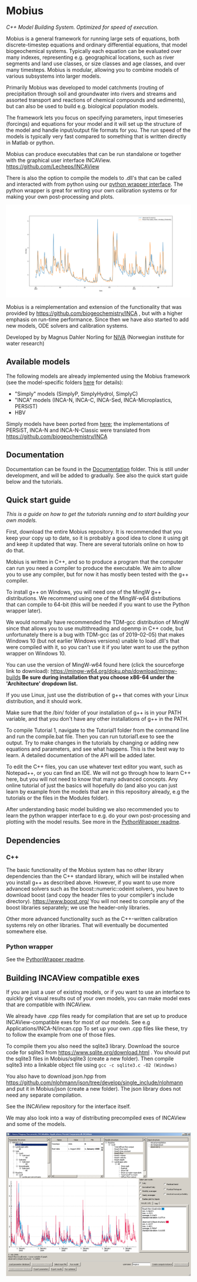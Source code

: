 # Mobius
*C++ Model Building System. Optimized for speed of execution.*

Mobius is a general framework for running large sets of equations, both discrete-timestep equations and ordinary differential equations, that model biogeochemical systems. Typically each equation can be evaluated over many indexes, representing e.g. geographical locations, such as river segments and land use classes, or size classes and age classes, and over many timesteps. Mobius is modular, allowing you to combine models of various subsystems into larger models.

Primarily Mobius was developed to model catchments (routing of precipitation through soil and groundwater into rivers and streams and assorted transport and reactions of chemical compounds and sediments), but can also be used to build e.g. biological population models.

The framework lets you focus on specifying parameters, input timeseries (forcings) and equations for your model and it will set up the structure of the model and handle input/output file formats for you. The run speed of the models is typically very fast compared to something that is written directly in Matlab or python.

Mobius can produce executables that can be run standalone or together with the graphical user interface INCAView. https://github.com/Lecheps/INCAView

There is also the option to compile the models to .dll's that can be called and interacted with from python using our [python wrapper interface](https://github.com/NIVANorge/Mobius/tree/master/PythonWrapper). The python wrapper is great for writing your own calibration systems or for making your own post-processing and plots.

![Alt text](Documentation/img/optimizer_MAP.png?raw=true "Example of a plot made using the framework and the python wrapper.")

Mobius is a reimplementation and extension of the functionality that was provided by https://github.com/biogeochemistry/INCA , but with a higher emphasis on run-time performance. Since then we have also started to add new models, ODE solvers and calibration systems.

Developed by by Magnus Dahler Norling
for [NIVA](https://www.niva.no/) (Norwegian institute for water research)

## Available models

The following models are already implemented using the Mobius framework (see the model-specific folders [here](https://github.com/NIVANorge/Mobius/tree/master/Applications) for details):

 * "Simply" models (SimplyP, SimplyHydrol, SimplyC)
 * "INCA" models (INCA-N, INCA-C, INCA-Sed, INCA-Microplastics, PERSiST) 
 * HBV
 
Simply models have been ported from [here](https://github.com/LeahJB/SimplyP); the implementations of PERSiST, INCA-N and INCA-N-Classic were translated from https://github.com/biogeochemistry/INCA

## Documentation

Documentation can be found in the [Documentation](https://github.com/NIVANorge/Mobius/tree/master/Documentation) folder. This is still under development, and will be added to gradually. See also the quick start guide below and the tutorials.

## Quick start guide
*This is a guide on how to get the tutorials running and to start building your own models.*

First, download the entire Mobius repository. It is recommended that you keep your copy up to date, so it is probably a good idea to clone it using git and keep it updated that way. There are several tutorials online on how to do that.

Mobius is written in C++, and so to produce a program that the computer can run you need a compiler to produce the executable. We aim to allow you to use any compiler, but for now it has mostly been tested with the g++ compiler.

To install g++ on Windows, you will need one of the MingW g++ distributions. We recommend using one of the MingW-w64 distributions that can compile to 64-bit (this will be needed if you want to use the Python wrapper later).

We would normally have recommended the TDM-gcc distribution of MingW since that allows you to use multithreading and openmp in C++ code, but unfortunately there is a bug with TDM-gcc (as of 2019-02-05) that makes Windows 10 (but not earlier Windows versions) unable to load .dll's that were compiled with it, so you can't use it if you later want to use the python wrapper on Windows 10.

You can use the version of MingW-w64 found here (click the sourceforge link to download):
https://mingw-w64.org/doku.php/download/mingw-builds
**Be sure during installation that you choose x86-64 under the 'Architecture' dropdown list.**

If you use Linux, just use the distribution of g++ that comes with your Linux distribution, and it should work.

Make sure that the /bin/ folder of your installation of g++ is in your PATH variable, and that you don't have any other installations of g++ in the PATH.

To compile Tutorial 1, navigate to the Tutorial1 folder from the command line and run the compile.bat file. Then you can run tutorial1.exe to see the output. Try to make changes in the tutorials by changing or adding new equations and parameters, and see what happens. This is the best way to learn. A detailed documentation of the API will be added later.

To edit the C++ files, you can use whatever text editor you want, such as Notepad++, or you can find an IDE. We will not go through how to learn C++ here, but you will not need to know that many advanced concepts. Any online tutorial of just the basics will hopefully do (and also you can just learn by example from the models that are in this repository already, e.g the tutorials or the files in the Modules folder).

After understanding basic model building we also recommended you to learn the python wrapper interface to e.g. do your own post-processing and plotting with the model results. See more in the [PythonWrapper readme](https://github.com/NIVANorge/Mobius/tree/master/PythonWrapper).

## Dependencies

### C++

The basic functionality of the Mobius system has no other library dependencies than the C++ standard library, which will be installed when you install g++ as described above. However, if you want to use more advanced solvers such as the boost::numeric::odeint solvers, you have to download boost (and copy the header files to your compiler's include directory).
https://www.boost.org/
You will not need to compile any of the boost libraries separately; we use the header-only libraries.

Other more advanced functionality such as the C++-written calibration systems rely on other libraries. That will eventually be documented somewhere else.

### Python wrapper

See the [PythonWrapper readme](https://github.com/NIVANorge/Mobius/tree/master/PythonWrapper).
  

## Building INCAView compatible exes

If you are just a user of existing models, or if you want to use an interface to quickly get visual results out of your own models, you can make model exes that are compatible with INCAView.

We already have .cpp files ready for compilation that are set up to produce INCAView-compatible exes for most of our models. See e.g Applications/INCA-N/incan.cpp
To set up your own .cpp files like these, try to follow the example from one of those files.

To compile them you also need the sqlite3 library. Download the source code for sqlite3 from https://www.sqlite.org/download.html . You should put the sqlite3 files in Mobius/sqlite3 (create a new folder). Then compile sqlite3 into a linkable object file using
    `gcc -c sqlite3.c -O2 (Windows)`

You also have to download json.hpp from https://github.com/nlohmann/json/tree/develop/single_include/nlohmann and put it in Mobius/json (create a new folder). The json library does not need any separate compilation.

See the INCAView repository for the interface itself.

We may also look into a way of distributing precompiled exes of INCAView and some of the models.

![Alt text](Documentation/img/incaviewpersist.png?raw=true "Example of running the PERSiST model in INCAView.")
